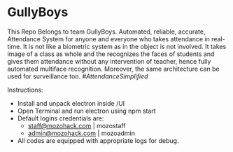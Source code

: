 # GullyBoys
This Repo Belongs to team GullyBoys.
Automated, reliable, accurate, Attendance System for anyone and everyone who takes attendance in real-time.
It is not like a biometric system as in the object is not involved.
It takes image of a class as whole and the recognizes the faces of students and gives them attendance without any intervention of teacher, hence fully automated multiface recognition.
Moreover, the same architecture can be used for surveillance too.
*#AttendanceSimplified*

Instructions:

* Install and unpack electron inside /UI
* Open Terminal and run electron using npm start
* Default logins credentials are:
  * staff@mozohack.com | mozostaff
  * admin@mozohack.com | mozoadmin
* All codes are equipped with appropriate logs for debug.
